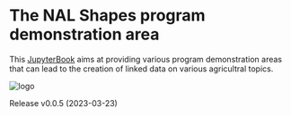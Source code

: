 The NAL Shapes program demonstration area
======

This [JupyterBook](https://jupyterbook.org/)  aims at providing various program demonstration areas that can lead
to the creation of linked data on various agricultral topics.

![logo](https://upload.wikimedia.org/wikipedia/commons/thumb/d/d7/Feld_mit_reifer_Baumwolle.jpeg/640px-Feld_mit_reifer_Baumwolle.jpeg "Cotton")

Release v0.0.5 (2023-03-23)